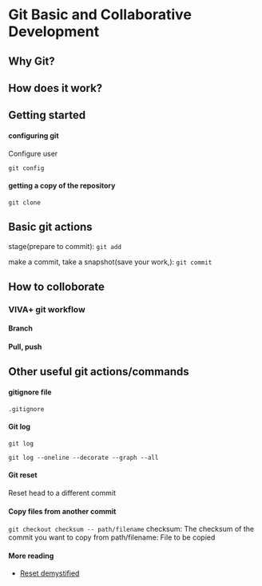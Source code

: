 # Git Basic and Collaborative Development

## Why Git?

## How does it work?

## Getting started

#### configuring git

Configure user

`git config`


#### getting a copy of the repository

`git clone`

## Basic git actions

stage(prepare to commit): `git add`

make a commit, take a snapshot(save your work,): `git commit`




## How to colloborate

### VIVA+ git workflow

#### Branch


#### Pull, push


## Other useful git actions/commands

#### gitignore file

`.gitignore`


#### Git log
`git log`

`git log --oneline --decorate --graph --all`

#### Git reset

Reset head to a different commit


#### Copy files from another commit

 `git checkout checksum -- path/filename`
 checksum: The checksum of the commit you want to copy from
 path/filename: File to be copied



#### More reading


- [Reset demystified](https://git-scm.com/book/en/v2/Git-Tools-Reset-Demystified)
